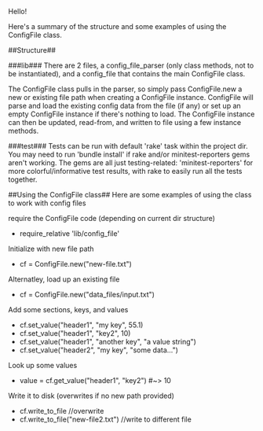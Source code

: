 Hello! 

Here's a summary of the structure and some examples of using the
ConfigFile class.

##Structure##

###lib###
There are 2 files, a config_file_parser (only class methods, not to be
instantiated), and a config_file that contains the main ConfigFile class.

The ConfigFile class pulls in the parser, so simply pass ConfigFile.new a new 
or existing file path when creating a ConfigFile instance.  ConfigFile will 
parse and load the existing config data from the file (if any) or set up an empty 
ConfigFile instance if there's nothing to load. The ConfigFile instance can
then be updated, read-from, and written to file using a few instance methods.

###test###
Tests can be run with default 'rake' task within the project dir.  
You may need to run 'bundle install' if rake and/or minitest-reporters gems 
aren't working.  The gems are all just testing-related:
'minitest-reporters' for more colorful/informative test results, 
with rake to easily run all the tests together.

##Using the ConfigFile class##
Here are some examples of using the class to work with config files

require the ConfigFile code (depending on current dir structure)

- require_relative 'lib/config_file'

Initialize with new file path

- cf = ConfigFile.new("new-file.txt")

Alternatley, load up an existing file

- cf = ConfigFile.new("data_files/input.txt")

Add some sections, keys, and values

- cf.set_value("header1", "my key", 55.1)
- cf.set_value("header1", "key2", 10) 
- cf.set_value("header1", "another key", "a value string")
- cf.set_value("header2", "my key", "some data...") 

Look up some values

- value = cf.get_value("header1", "key2") #~> 10

Write it to disk (overwrites if no new path provided)

- cf.write_to_file                     //overwrite
- cf.write_to_file("new-file2.txt")    //write to different file
